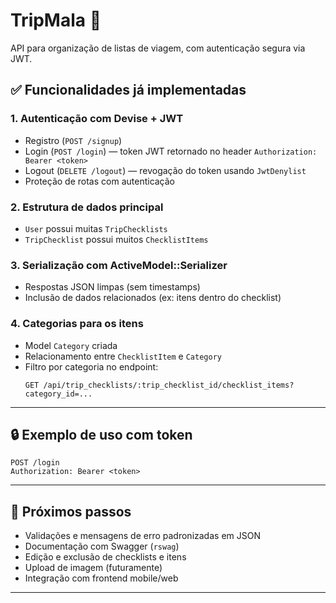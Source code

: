 
# TripMala 🧳

API para organização de listas de viagem, com autenticação segura via JWT.

## ✅ Funcionalidades já implementadas

### 1. Autenticação com Devise + JWT
- Registro (`POST /signup`)
- Login (`POST /login`) — token JWT retornado no header `Authorization: Bearer <token>`
- Logout (`DELETE /logout`) — revogação do token usando `JwtDenylist`
- Proteção de rotas com autenticação

### 2. Estrutura de dados principal
- `User` possui muitas `TripChecklists`
- `TripChecklist` possui muitos `ChecklistItems`

### 3. Serialização com ActiveModel::Serializer
- Respostas JSON limpas (sem timestamps)
- Inclusão de dados relacionados (ex: itens dentro do checklist)

### 4. Categorias para os itens
- Model `Category` criada
- Relacionamento entre `ChecklistItem` e `Category`
- Filtro por categoria no endpoint:
  ```
  GET /api/trip_checklists/:trip_checklist_id/checklist_items?category_id=...
  ```

---

## 🔒 Exemplo de uso com token

```http
POST /login
Authorization: Bearer <token>
```

---

## 📌 Próximos passos

- Validações e mensagens de erro padronizadas em JSON
- Documentação com Swagger (`rswag`)
- Edição e exclusão de checklists e itens
- Upload de imagem (futuramente)
- Integração com frontend mobile/web

---

